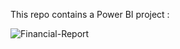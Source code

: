 This repo contains a Power BI project :


![Financial-Report](https://github.com/imenbkr/Power-Bi-dashboards/assets/104791884/f8bd1228-46fc-4fc1-b8cd-86a1f9ca8955)
